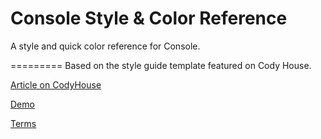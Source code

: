 Console Style & Color Reference
=========
A style and quick color reference for Console.


=========
Based on the style guide template featured on Cody House.

[Article on CodyHouse](http://codyhouse.co/gem/css-style-guide-template/)

[Demo](http://codyhouse.co/demo/style-guide-template/index.html)
 
[Terms](http://codyhouse.co/terms/)
